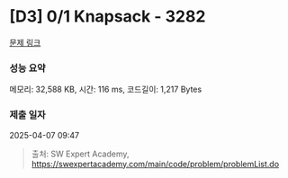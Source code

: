 # [D3] 0/1 Knapsack - 3282 

[문제 링크](https://swexpertacademy.com/main/code/problem/problemDetail.do?contestProbId=AWBJAVpqrzQDFAWr) 

### 성능 요약

메모리: 32,588 KB, 시간: 116 ms, 코드길이: 1,217 Bytes

### 제출 일자

2025-04-07 09:47



> 출처: SW Expert Academy, https://swexpertacademy.com/main/code/problem/problemList.do
